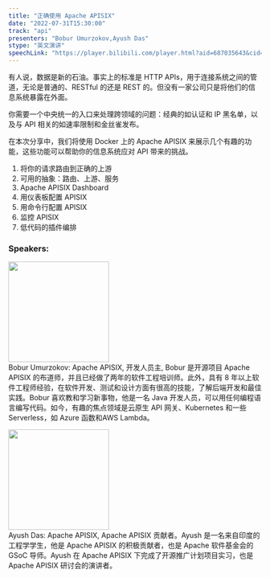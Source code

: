 ```yaml
---
title: "正确使用 Apache APISIX"
date: "2022-07-31T15:30:00"
track: "api"
presenters: "Bobur Umurzokov,Ayush Das"
stype: "英文演讲"
speechLink: "https://player.bilibili.com/player.html?aid=687035643&cid=805888970&page=1"
---
```

有人说，数据是新的石油。事实上的标准是 HTTP APIs，用于连接系统之间的管道，无论是普通的、RESTful 的还是 REST 的。但没有一家公司只是将他们的信息系统暴露在外面。

你需要一个中央统一的入口来处理跨领域的问题：经典的如认证和 IP 黑名单，以及与 API 相关的如速率限制和金丝雀发布。

在本次分享中，我们将使用 Docker 上的 Apache APISIX 来展示几个有趣的功能，这些功能可以帮助你的信息系统应对 API 带来的挑战。

1. 将你的请求路由到正确的上游
2. 可用的抽象：路由、上游、服务
3. Apache APISIX Dashboard
4. 用仪表板配置 APISIX
5. 用命令行配置 APISIX
6. 监控 APISIX
7. 低代码的插件编排

 ### Speakers: 
 <img src="images/speaker/1108.png" width="200" /><br>Bobur Umurzokov: Apache APISIX, 开发人员主, Bobur 是开源项目 Apache APISIX 的布道师，并且已经做了两年的软件工程培训师。此外，具有 8 年以上软件工程师经验，在软件开发、测试和设计方面有很高的技能，了解后端开发和最佳实践。Bobur 喜欢教和学习新事物，他是一名 Java 开发人员，可以用任何编程语言编写代码。如今，有趣的焦点领域是云原生 API 网关、Kubernetes 和一些 Serverless，如 Azure 函数和AWS Lambda。

 <img src="images/speaker/1108_2.png" width="200" /><br>Ayush Das: Apache APISIX, Apache APISIX 贡献者。Ayush 是一名来自印度的工程学学生，他是 Apache APISIX 的积极贡献者，也是 Apache 软件基金会的 GSoC 导师。Ayush 在 Apache APISIX 下完成了开源推广计划项目实习，也是 Apache APISIX 研讨会的演讲者。

 